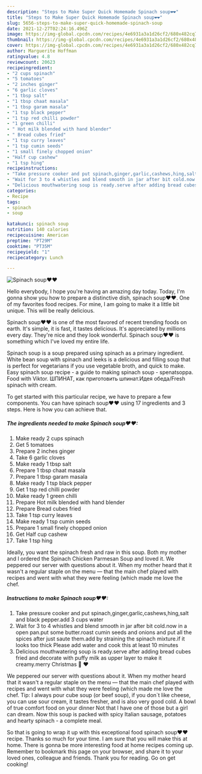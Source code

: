 ```yaml
---
description: "Steps to Make Super Quick Homemade Spinach soup❤❤"
title: "Steps to Make Super Quick Homemade Spinach soup❤❤"
slug: 5656-steps-to-make-super-quick-homemade-spinach-soup
date: 2021-12-27T02:24:16.496Z
image: https://img-global.cpcdn.com/recipes/4e6931a3a1d26cf2/680x482cq70/spinach-soup-recipe-main-photo.jpg
thumbnail: https://img-global.cpcdn.com/recipes/4e6931a3a1d26cf2/680x482cq70/spinach-soup-recipe-main-photo.jpg
cover: https://img-global.cpcdn.com/recipes/4e6931a3a1d26cf2/680x482cq70/spinach-soup-recipe-main-photo.jpg
author: Marguerite Hoffman
ratingvalue: 4.8
reviewcount: 20623
recipeingredient:
- "2 cups spinach"
- "5 tomatoes"
- "2 inches ginger"
- "6 garlic cloves"
- "1 tbsp salt"
- "1 tbsp chaat masala"
- "1 tbsp garam masala"
- "1 tsp black pepper"
- "1 tsp red chilli powder"
- "1 green chilli"
- " Hot milk blended with hand blender"
- " Bread cubes fried"
- "1 tsp curry leaves"
- "1 tsp cumin seeds"
- "1 small finely chopped onion"
- "Half cup cashew"
- "1 tsp hing"
recipeinstructions:
- "Take pressure cooker and put spinach,ginger,garlic,cashews,hing,salt and black pepper.add 3 cups water"
- "Wait for 3 to 4 whistles and blend smooth in jar after bit cold.now in a open pan.put some butter.roast cumin seeds and onions and put all the spices after just saute them.add by straining the spinach mixture.if it looks too thick Please add water and cook this at least 10 minutes"
- "Delicious mouthwatering soup is ready.serve after adding bread cubes fried and decorate with puffy milk as upper layer to make it creamy.merry Christmas 🎄 ♥"
categories:
- Recipe
tags:
- spinach
- soup

katakunci: spinach soup 
nutrition: 140 calories
recipecuisine: American
preptime: "PT29M"
cooktime: "PT35M"
recipeyield: "1"
recipecategory: Lunch

---
```



![Spinach soup❤❤](https://img-global.cpcdn.com/recipes/4e6931a3a1d26cf2/680x482cq70/spinach-soup-recipe-main-photo.jpg)

Hello everybody, I hope you're having an amazing day today. Today, I'm gonna show you how to prepare a distinctive dish, spinach soup❤❤. One of my favorites food recipes. For mine, I am going to make it a little bit unique. This will be really delicious.

Spinach soup❤❤ is one of the most favored of recent trending foods on earth. It's simple, it is fast, it tastes delicious. It's appreciated by millions every day. They're nice and they look wonderful. Spinach soup❤❤ is something which I've loved my entire life.

Spinach soup is a soup prepared using spinach as a primary ingredient. White bean soup with spinach and leeks is a delicious and filling soup that is perfect for vegetarians if you use vegetable broth, and quick to make. Easy spinach soup recipe - a guide to making spinach soup - spenatsoppa. Food with Viktor. ШПИНАТ, как приготовить шпинат.Идея обеда/Fresh spinach with cream.


To get started with this particular recipe, we have to prepare a few components. You can have spinach soup❤❤ using 17 ingredients and 3 steps. Here is how you can achieve that.

<!--inarticleads1-->

##### The ingredients needed to make Spinach soup❤❤:

1. Make ready 2 cups spinach
1. Get 5 tomatoes
1. Prepare 2 inches ginger
1. Take 6 garlic cloves
1. Make ready 1 tbsp salt
1. Prepare 1 tbsp chaat masala
1. Prepare 1 tbsp garam masala
1. Make ready 1 tsp black pepper
1. Get 1 tsp red chilli powder
1. Make ready 1 green chilli
1. Prepare  Hot milk blended with hand blender
1. Prepare  Bread cubes fried
1. Take 1 tsp curry leaves
1. Make ready 1 tsp cumin seeds
1. Prepare 1 small finely chopped onion
1. Get Half cup cashew
1. Take 1 tsp hing


Ideally, you want the spinach fresh and raw in this soup. Both my mother and I ordered the Spinach Chicken Parmesan Soup and loved it. We peppered our server with questions about it. When my mother heard that it wasn&#39;t a regular staple on the menu — that the main chef played with recipes and went with what they were feeling (which made me love the chef. 

<!--inarticleads2-->

##### Instructions to make Spinach soup❤❤:

1. Take pressure cooker and put spinach,ginger,garlic,cashews,hing,salt and black pepper.add 3 cups water
1. Wait for 3 to 4 whistles and blend smooth in jar after bit cold.now in a open pan.put some butter.roast cumin seeds and onions and put all the spices after just saute them.add by straining the spinach mixture.if it looks too thick Please add water and cook this at least 10 minutes
1. Delicious mouthwatering soup is ready.serve after adding bread cubes fried and decorate with puffy milk as upper layer to make it creamy.merry Christmas 🎄 ♥


We peppered our server with questions about it. When my mother heard that it wasn&#39;t a regular staple on the menu — that the main chef played with recipes and went with what they were feeling (which made me love the chef. Tip: I always pour cube soup (or beef soup), if you don`t like cheese, you can use sour cream, it tastes fresher, and is also very good cold. A bowl of true comfort food on your dinner Not that I have one of those but a girl can dream. Now this soup is packed with spicy Italian sausage, potatoes and hearty spinach - a complete meal. 

So that is going to wrap it up with this exceptional food spinach soup❤❤ recipe. Thanks so much for your time. I am sure that you will make this at home. There is gonna be more interesting food at home recipes coming up. Remember to bookmark this page on your browser, and share it to your loved ones, colleague and friends. Thank you for reading. Go on get cooking!
